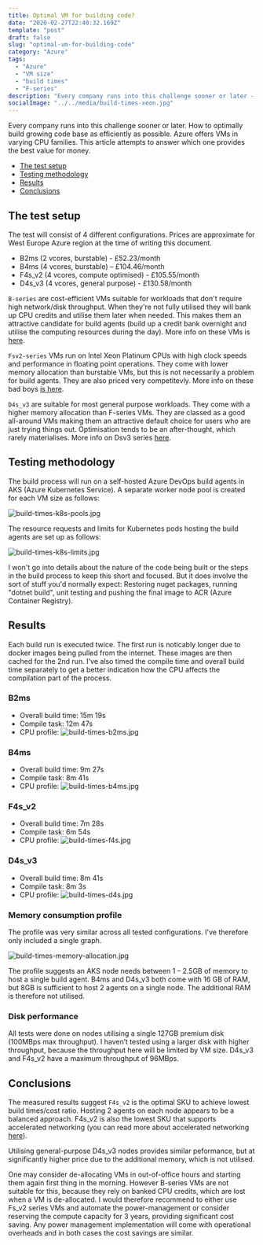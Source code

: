 ```yaml
---
title: Optimal VM for building code?
date: "2020-02-27T22:40:32.169Z"
template: "post"
draft: false
slug: "optimal-vm-for-building-code"
category: "Azure"
tags:
  - "Azure"
  - "VM size"
  - "build times"
  - "F-series"
description: "Every company runs into this challenge sooner or later - improve efficiency, lower build times, deploy faster. Azure offers VMs with varying CPU families. This article attempts to answer which one provides the best value for money."
socialImage: "../../media/build-times-xeon.jpg"
---
```


Every company runs into this challenge sooner or later. How to optimally build growing code base as efficiently as possible. Azure offers VMs in varying CPU families. This article attempts to answer which one provides the best value for money.

- [The test setup](#the-test-setup)
- [Testing methodology](#testing-methodology)
- [Results](#results)
- [Conclusions](#conclusions)

## The test setup

The test will consist of 4 different configurations. Prices are approximate for West Europe Azure region at the time of writing this document.

- B2ms (2 vcores, burstable) - £52.23/month
- B4ms (4 vcores, burstable) – £104.46/month
- F4s_v2 (4 vcores, compute optimised) - £105.55/month
- D4s_v3 (4 vcores, general purpose) - £130.58/month

`B-series` are cost-efficient VMs suitable for workloads that don't require high network/disk throughput. When they're not fully utilised they will bank up CPU credits and utilise them later when needed. This makes them an attractive candidate for build agents (build up a credit bank overnight and utilise the computing resources during the day). More info on these VMs is [here](https://azure.microsoft.com/en-gb/blog/introducing-b-series-our-new-burstable-vm-size/).

`Fsv2-series` VMs run on Intel Xeon Platinum CPUs with high clock speeds and performance in floating point operations. They come with lower memory allocation than burstable VMs, but this is not necessarily a problem for build agents. They are also priced very competitevly. More info on these bad boys [is here](https://docs.microsoft.com/en-us/azure/virtual-machines/fsv2-series).

`D4s_v3` are suitable for most general purpose workloads. They come with a higher memory allocation than F-series VMs. They are classed as a good all-around VMs making them an attractive default choice for users who are just trying things out. Optimisation tends to be an after-thought, which rarely materialises. More info on Dsv3 series [here](https://docs.microsoft.com/en-us/azure/virtual-machines/dv3-dsv3-series).

## Testing methodology

The build process will run on a self-hosted Azure DevOps build agents in AKS (Azure Kubernetes Service). A separate worker node pool is created for each VM size as follows:

![build-times-k8s-pools.jpg](/media/build-times-k8s-pools.jpg)

The resource requests and limits for Kubernetes pods hosting the build agents are set up as follows:

![build-times-k8s-limits.jpg](/media/build-times-k8s-limits.jpg)

 I won't go into details about the nature of the code being built or the steps in the build process to keep this short and focused. But it does involve the sort of stuff you'd normally expect: Restoring nuget packages, running "dotnet build", unit testing and pushing the final image to ACR (Azure Container Registry).

## Results

Each build run is executed twice. The first run is noticably longer due to docker images being pulled from the internet. These images are then cached for the 2nd run. I've also timed the compile time and overall build time separately to get a better indication how the CPU affects the compilation part of the process. 

### B2ms

- Overall build time: 15m 19s
- Compile task: 12m 47s
- CPU profile:
 ![build-times-b2ms.jpg](/media/build-times-b2ms.jpg)

 ### B4ms

- Overall build time: 9m 27s
- Compile task: 8m 41s
- CPU profile:
![build-times-b4ms.jpg](/media/build-times-b4ms.jpg)

### F4s_v2

- Overall build time: 7m 28s
- Compile task: 6m 54s
- CPU profile:
![build-times-f4s.jpg](/media/build-times-f4s.jpg)

### D4s_v3

- Overall build time: 8m 41s
- Compile task: 8m 3s
- CPU profile:
![build-times-d4s.jpg](/media/build-times-d4s.jpg)

### Memory consumption profile

The profile was very similar across all tested configurations. I've therefore only included a single graph. 

![build-times-memory-allocation.jpg](/media/build-times-memory-allocation.jpg)

The profile suggests an AKS node needs between 1 – 2.5GB of memory to host a single build agent. B4ms and D4s_v3 both come with 16 GB of RAM, but 8GB is sufficient to host 2 agents on a single node. The additional RAM is therefore not utilised.

### Disk performance

All tests were done on nodes utilising a single 127GB premium disk (100MBps max throughput). I haven’t tested using a larger disk with higher throughput, because the throughput here will be limited by VM size. D4s_v3 and F4s_v2 have a maximum throughput of 96MBps. 

## Conclusions

The measured results suggest `F4s_v2` is the optimal SKU to achieve lowest build times/cost ratio. Hosting 2 agents on each node appears to be a balanced approach. F4s_v2 is also the lowest SKU that supports accelerated networking (you can read more about accelerated networking [here](https://azure.microsoft.com/en-gb/blog/maximize-your-vm-s-performance-with-accelerated-networking-now-generally-available-for-both-windows-and-linux/)).

Utilising general-purpose D4s_v3 nodes provides similar peformance, but at significantly higher price due to the additional memory, which is not utilised.

One may consider de-allocating VMs in out-of-office hours and starting them again first thing in the morning. However B-series VMs are not suitable for this, because they rely on banked CPU credits, which are lost when a VM is de-allocated. I would therefore recommend to either use Fs_v2 series VMs and automate the power-management or consider reserving the compute capacity for 3 years, providing significant cost saving. Any power management implementation will come with operational overheads and in both cases the cost savings are similar.